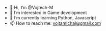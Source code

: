 - 👋 Hi, I’m @Vojtech-M
- 👀 I’m interested in Game development
- 🌱 I’m currently learning Python, Javascript
- 📫 How to reach me: vojtamichal@gmail.com
